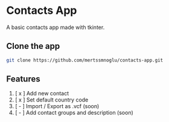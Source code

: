 # Contacts App

A basic contacts app made with tkinter.

## Clone the app

```bash
git clone https://github.com/mertssmnoglu/contacts-app.git
```

## Features

1. [ x ] Add new contact
2. [ x ] Set default country code
3. [ - ] Import / Export as .vcf (soon)
4. [ - ] Add contact groups and description (soon)